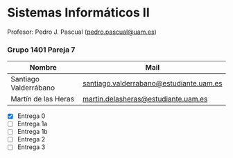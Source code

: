 # Sistemas Informáticos II

Profesor: Pedro J. Pascual (pedro.pascual@uam.es)

### Grupo 1401 Pareja 7

Nombre | Mail
------------------------------ | ------------------------------
Santiago Valderrábano | santiago.valderrabano@estudiante.uam.es
Martín de las Heras | martin.delasheras@estudiante.uam.es

- [x] Entrega 0
- [ ] Entrega 1a
- [ ] Entrega 1b
- [ ] Entrega 2
- [ ] Entrega 3
